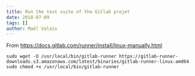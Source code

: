 ```yaml
---
title: Run the test suite of the Gitlab projet
date: 2018-07-09
tags: []
author: Maël Valais
---
```


From <https://docs.gitlab.com/runner/install/linux-manually.html>

```shell
sudo wget -O /usr/local/bin/gitlab-runner https://gitlab-runner-downloads.s3.amazonaws.com/latest/binaries/gitlab-runner-linux-amd64
sudo chmod +x /usr/local/bin/gitlab-runner
```
